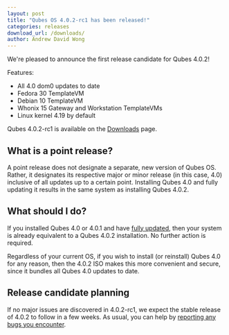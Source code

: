```yaml
---
layout: post
title: "Qubes OS 4.0.2-rc1 has been released!"
categories: releases
download_url: /downloads/
author: Andrew David Wong
---
```


We're pleased to announce the first release candidate for Qubes 4.0.2!

Features:
- All 4.0 dom0 updates to date
- Fedora 30 TemplateVM
- Debian 10 TemplateVM
- Whonix 15 Gateway and Workstation TemplateVMs
- Linux kernel 4.19 by default

Qubes 4.0.2-rc1 is available on the [Downloads] page.


What is a point release?
------------------------

A point release does not designate a separate, new version of Qubes OS.
Rather, it designates its respective major or minor release (in this
case, 4.0) inclusive of all updates up to a certain point. Installing
Qubes 4.0 and fully updating it results in the same system as installing
Qubes 4.0.2.


What should I do?
-----------------

If you installed Qubes 4.0 or 4.0.1 and have [fully updated], then
your system is already equivalent to a Qubes 4.0.2 installation. No
further action is required.

Regardless of your current OS, if you wish to install (or reinstall)
Qubes 4.0 for any reason, then the 4.0.2 ISO makes this more convenient
and secure, since it bundles all Qubes 4.0 updates to date.


Release candidate planning
--------------------------

If no major issues are discovered in 4.0.2-rc1, we expect the stable
release of 4.0.2 to follow in a few weeks. As usual, you can help by
[reporting any bugs you encounter][reporting-bugs].



[Downloads]: /downloads/
[fully updated]: /doc/updating-qubes-os/
[reporting-bugs]: /doc/issue-tracking/

